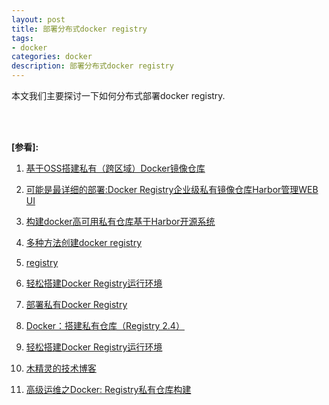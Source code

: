 ```yaml
---
layout: post
title: 部署分布式docker registry
tags:
- docker
categories: docker
description: 部署分布式docker registry
---
```



本文我们主要探讨一下如何分布式部署docker registry.


<!-- more -->





<br />
<br />

**[参看]:**

1. [基于OSS搭建私有（跨区域）Docker镜像仓库](https://zhuanlan.zhihu.com/p/26953037)

2. [可能是最详细的部署:Docker Registry企业级私有镜像仓库Harbor管理WEB UI](https://yq.aliyun.com/articles/337795)

3. [构建docker高可用私有仓库基于Harbor开源系统](https://yq.aliyun.com/articles/531039?spm=a2c4e.11153940.blogcont337795.27.7005143f7ccfYI)

4. [多种方法创建docker registry](http://blog.csdn.net/u010305706/article/details/53466681)

5. [registry](https://hub.docker.com/_/registry/)

6. [轻松搭建Docker Registry运行环境](https://www.cnblogs.com/xcloudbiz/articles/5497464.html)

7. [部署私有Docker Registry](https://www.cnblogs.com/xcloudbiz/articles/5526262.html)

8. [Docker：搭建私有仓库（Registry 2.4）](http://www.ywnds.com/?p=7411)

9. [轻松搭建Docker Registry运行环境](http://qinghua.github.io/docker-registry/?utm_source=tuicool&utm_medium=referral)

10. [木精灵的技术博客](https://blog.csdn.net/shlazww/article/category/2551955)

11. [高级运维之Docker: Registry私有仓库构建](http://haokan.baidu.com/v?pd=wisenatural&vid=5251064455088066711)
<br />
<br />
<br />

